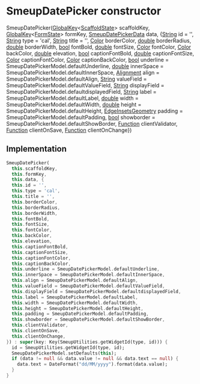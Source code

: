 


# SmeupDatePicker constructor







SmeupDatePicker([GlobalKey](https://api.flutter.dev/flutter/widgets/GlobalKey-class.html)&lt;[ScaffoldState](https://api.flutter.dev/flutter/material/ScaffoldState-class.html)> scaffoldKey, [GlobalKey](https://api.flutter.dev/flutter/widgets/GlobalKey-class.html)&lt;[FormState](https://api.flutter.dev/flutter/widgets/FormState-class.html)> formKey, [SmeupDatePickerData](../../smeup_widgets_smeup_datepicker/SmeupDatePickerData-class.md) data, {[String](https://api.flutter.dev/flutter/dart-core/String-class.html) id = '', [String](https://api.flutter.dev/flutter/dart-core/String-class.html) type = 'cal', [String](https://api.flutter.dev/flutter/dart-core/String-class.html) title = '', [Color](https://api.flutter.dev/flutter/dart-ui/Color-class.html) borderColor, [double](https://api.flutter.dev/flutter/dart-core/double-class.html) borderRadius, [double](https://api.flutter.dev/flutter/dart-core/double-class.html) borderWidth, [bool](https://api.flutter.dev/flutter/dart-core/bool-class.html) fontBold, [double](https://api.flutter.dev/flutter/dart-core/double-class.html) fontSize, [Color](https://api.flutter.dev/flutter/dart-ui/Color-class.html) fontColor, [Color](https://api.flutter.dev/flutter/dart-ui/Color-class.html) backColor, [double](https://api.flutter.dev/flutter/dart-core/double-class.html) elevation, [bool](https://api.flutter.dev/flutter/dart-core/bool-class.html) captionFontBold, [double](https://api.flutter.dev/flutter/dart-core/double-class.html) captionFontSize, [Color](https://api.flutter.dev/flutter/dart-ui/Color-class.html) captionFontColor, [Color](https://api.flutter.dev/flutter/dart-ui/Color-class.html) captionBackColor, [bool](https://api.flutter.dev/flutter/dart-core/bool-class.html) underline = SmeupDatePickerModel.defaultUnderline, [double](https://api.flutter.dev/flutter/dart-core/double-class.html) innerSpace = SmeupDatePickerModel.defaultInnerSpace, [Alignment](https://api.flutter.dev/flutter/painting/Alignment-class.html) align = SmeupDatePickerModel.defaultAlign, [String](https://api.flutter.dev/flutter/dart-core/String-class.html) valueField = SmeupDatePickerModel.defaultValueField, [String](https://api.flutter.dev/flutter/dart-core/String-class.html) displayField = SmeupDatePickerModel.defaultdisplayedField, [String](https://api.flutter.dev/flutter/dart-core/String-class.html) label = SmeupDatePickerModel.defaultLabel, [double](https://api.flutter.dev/flutter/dart-core/double-class.html) width = SmeupDatePickerModel.defaultWidth, [double](https://api.flutter.dev/flutter/dart-core/double-class.html) height = SmeupDatePickerModel.defaultHeight, [EdgeInsetsGeometry](https://api.flutter.dev/flutter/painting/EdgeInsetsGeometry-class.html) padding = SmeupDatePickerModel.defaultPadding, [bool](https://api.flutter.dev/flutter/dart-core/bool-class.html) showborder = SmeupDatePickerModel.defaultShowBorder, [Function](https://api.flutter.dev/flutter/dart-core/Function-class.html) clientValidator, [Function](https://api.flutter.dev/flutter/dart-core/Function-class.html) clientOnSave, [Function](https://api.flutter.dev/flutter/dart-core/Function-class.html) clientOnChange})





## Implementation

```dart
SmeupDatePicker(
  this.scaffoldKey,
  this.formKey,
  this.data, {
  this.id = '',
  this.type = 'cal',
  this.title = '',
  this.borderColor,
  this.borderRadius,
  this.borderWidth,
  this.fontBold,
  this.fontSize,
  this.fontColor,
  this.backColor,
  this.elevation,
  this.captionFontBold,
  this.captionFontSize,
  this.captionFontColor,
  this.captionBackColor,
  this.underline = SmeupDatePickerModel.defaultUnderline,
  this.innerSpace = SmeupDatePickerModel.defaultInnerSpace,
  this.align = SmeupDatePickerModel.defaultAlign,
  this.valueField = SmeupDatePickerModel.defaultValueField,
  this.displayField = SmeupDatePickerModel.defaultdisplayedField,
  this.label = SmeupDatePickerModel.defaultLabel,
  this.width = SmeupDatePickerModel.defaultWidth,
  this.height = SmeupDatePickerModel.defaultHeight,
  this.padding = SmeupDatePickerModel.defaultPadding,
  this.showborder = SmeupDatePickerModel.defaultShowBorder,
  this.clientValidator,
  this.clientOnSave,
  this.clientOnChange,
}) : super(key: Key(SmeupUtilities.getWidgetId(type, id))) {
  id = SmeupUtilities.getWidgetId(type, id);
  SmeupDatePickerModel.setDefaults(this);
  if (data != null && data.value != null && data.text == null) {
    data.text = DateFormat("dd/MM/yyyy").format(data.value);
  }
}
```







